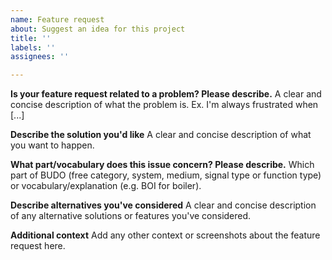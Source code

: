 ```yaml
---
name: Feature request
about: Suggest an idea for this project
title: ''
labels: ''
assignees: ''

---
```


**Is your feature request related to a problem? Please describe.**
A clear and concise description of what the problem is. Ex. I'm always frustrated when [...]

**Describe the solution you'd like**
A clear and concise description of what you want to happen.

**What part/vocabulary does this issue concern? Please describe.**
Which part of BUDO (free category, system, medium, signal type or function type) or vocabulary/explanation (e.g. BOI for boiler).

**Describe alternatives you've considered**
A clear and concise description of any alternative solutions or features you've considered.

**Additional context**
Add any other context or screenshots about the feature request here.

